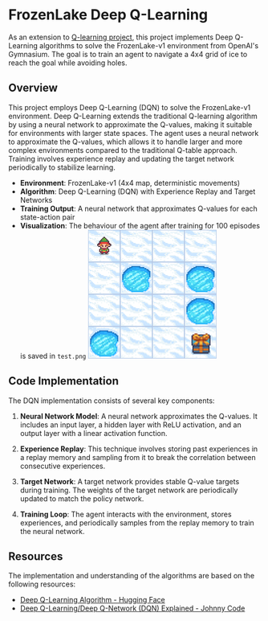 # FrozenLake Deep Q-Learning
As an extension to [Q-learning project](https://github.com/SameerR007/q-learning), this project implements Deep Q-Learning algorithms to solve the FrozenLake-v1 environment from OpenAI's Gymnasium. The goal is to train an agent to navigate a 4x4 grid of ice to reach the goal while avoiding holes.

## Overview
This project employs Deep Q-Learning (DQN) to solve the FrozenLake-v1 environment. Deep Q-Learning extends the traditional Q-learning algorithm by using a neural network to approximate the Q-values, making it suitable for environments with larger state spaces. The agent uses a neural network to approximate the Q-values, which allows it to handle larger and more complex environments compared to the traditional Q-table approach. Training involves experience replay and updating the target network periodically to stabilize learning.

- **Environment**: FrozenLake-v1 (4x4 map, deterministic movements)
- **Algorithm**: Deep Q-Learning (DQN) with Experience Replay and Target Networks
- **Training Output**: A neural network that approximates Q-values for each state-action pair
- **Visualization**: The behaviour of the agent after training for 100 episodes is saved in `test.png`
![Test](test.png)


## Code Implementation

The DQN implementation consists of several key components:

1. **Neural Network Model**: A neural network approximates the Q-values. It includes an input layer, a hidden layer with ReLU activation, and an output layer with a linear activation function.

2. **Experience Replay**: This technique involves storing past experiences in a replay memory and sampling from it to break the correlation between consecutive experiences.

3. **Target Network**: A target network provides stable Q-value targets during training. The weights of the target network are periodically updated to match the policy network.

4. **Training Loop**: The agent interacts with the environment, stores experiences, and periodically samples from the replay memory to train the neural network.

## Resources 
The implementation and understanding of the algorithms are based on the following resources:

- [Deep Q-Learning Algorithm - Hugging Face](https://huggingface.co/learn/deep-rl-course/unit3/deep-q-algorithm)
- [Deep Q-Learning/Deep Q-Network (DQN) Explained - Johnny Code](https://www.youtube.com/watch?v=EUrWGTCGzlA)
